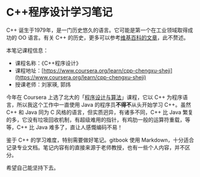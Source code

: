 # C++程序设计学习笔记

C++ 诞生于1979年，是一门历史悠久的语言。它可能是第一个在工业领域取得成功的 OO 语言。有关 C++ 的历史，更多可以参考[维基百科的文章](https://en.wikipedia.org/wiki/C%2B%2B)，此不赘述。

本笔记课程信息：

- 课程名称：《C++程序设计》 
- 课程地址：[https://www.coursera.org/learn/cpp-chengxu-sheji](https://www.coursera.org/learn/cpp-chengxu-sheji) 
- 授课老师：刘家瑛, 郭炜

今年在 Coursera 上选了北大的「[程序设计与算法](https://www.coursera.org/specializations/biancheng-suanfa)」课程，它以 C++ 为程序语言，所以我这个工作中一直使用 Java 的程序员**不得不**从头开始学习 C++。虽然 C++ 和 Java 同为 C 风格的语言，但实质迥异，有诸多不同，C++ 比 Java 繁复的多，它没有垃圾回收机制，有超级难用的指针，有鸡肋一般的运算符重载，等等，C++ 比 Java 难多了，直让人感慨编码不易！

鉴于 C++ 的学习难度，特别需要做好笔记。gitbook 使用 Markdown，十分适合记录专业文档。笔记内容有的直接来源于老师教授，也有一些个人内容，并不区分。

希望自己能坚持下去。